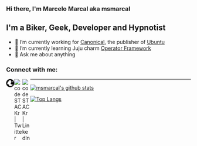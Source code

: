 ### Hi there, I'm Marcelo Marcal  aka msmarcal

## I'm a Biker, Geek, Developer and Hypnotist

- 🔭 I’m currently working for [Canonical](https://canonical.com/), the publisher of [Ubuntu](https://ubuntu.com/)
- 🌱 I’m currently learning Juju charm [Operator Framework](https://github.com/canonical/operator)
- 💬 Ask me about anything

### Connect with me:

[<img align="left" alt="smarcal.com" width="22px" src="https://raw.githubusercontent.com/iconic/open-iconic/master/svg/globe.svg" />][website]
[<img align="left" alt="codeSTACKr | Twitter" width="22px" src="https://cdn.jsdelivr.net/npm/simple-icons@v3/icons/twitter.svg" />][twitter]
[<img align="left" alt="codeSTACKr | LinkedIn" width="22px" src="https://cdn.jsdelivr.net/npm/simple-icons@v3/icons/linkedin.svg" />][linkedin]

----

[![msmarcal's github stats](https://github-readme-stats.vercel.app/api?username=msmarcal)](https://github.com/msmarcal)

[![Top Langs](https://github-readme-stats.vercel.app/api/top-langs/?username=msmarcal&layout=compact)](https://github.com/msmarcal)

[website]: http://smarcal.com
[twitter]: https://twitter.com/msmarcal
[linkedin]: https://linkedin.com/in/msmarcal
